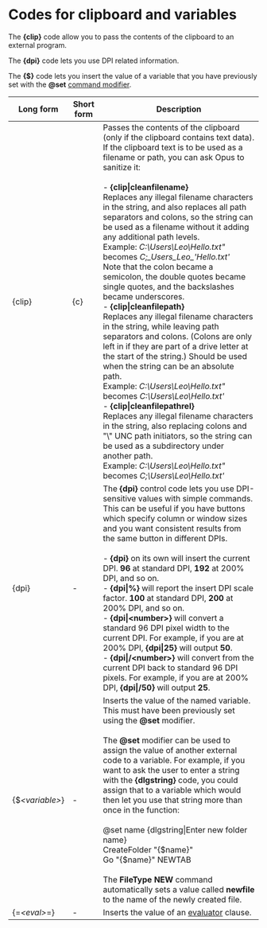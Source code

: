 # Codes for clipboard and variables

The **{clip}** code allow you to pass the contents of the clipboard to an external program.

The **{dpi}** code lets you use DPI related information.

The **{\$}** code lets you insert the value of a variable that you have previously set with the **@set** [command modifier](/Manual/customize/creating_your_own_buttons/command_modifiers.md).

| Long form | Short form | Description |
| --- | --- | --- |
| {clip} | {c} | Passes the contents of the clipboard (only if the clipboard contains text data).  <br />If the clipboard text is to be used as a filename or path, you can ask Opus to sanitize it:<br /><br />- **{clip\\|cleanfilename}**  <br />  Replaces any illegal filename characters in the string, and also replaces all path separators and colons, so the string can be used as a filename without it adding any additional path levels.  <br />  Example: *C:\Users\Leo\\Hello.txt"* becomes *C;\_Users_Leo\_'Hello.txt'*  <br />  Note that the colon became a semicolon, the double quotes became single quotes, and the backslashes became underscores.<br />- **{clip\\|cleanfilepath}**  <br />  Replaces any illegal filename characters in the string, while leaving path separators and colons. (Colons are only left in if they are part of a drive letter at the start of the string.) Should be used when the string can be an absolute path.  <br />  Example: *C:\Users\Leo\\Hello.txt"* becomes *C:\Users\Leo\\Hello.txt'*<br />- **{clip\\|cleanfilepathrel}**  <br />  Replaces any illegal filename characters in the string, also replacing colons and "\\" UNC path initiators, so the string can be used as a subdirectory under another path.  <br />  Example: *C:\Users\Leo\\Hello.txt"* becomes *C;\Users\Leo\\Hello.txt'* |
| {dpi} | - | The **{dpi}** control code lets you use DPI-sensitive values with simple commands. This can be useful if you have buttons which specify column or window sizes and you want consistent results from the same button in different DPIs.<br /><br />- **{dpi}** on its own will insert the current DPI. **96** at standard DPI, **192** at 200% DPI, and so on.<br />- **{dpi\\|%}** will report the insert DPI scale factor. **100** at standard DPI, **200** at 200% DPI, and so on.<br />- **{dpi\\|\<number\>}** will convert a standard 96 DPI pixel width to the current DPI. For example, if you are at 200% DPI, **{dpi\\|25}** will output **50**.<br />- **{dpi\\|/\<number\>}** will convert from the current DPI back to standard 96 DPI pixels. For example, if you are at 200% DPI, **{dpi\\|/50}** will output **25**. |
| {\$*\<variable\>*} | - | Inserts the value of the named variable. This must have been previously set using the **@set** modifier.<br /><br />The **@set** modifier can be used to assign the value of another external code to a variable. For example, if you want to ask the user to enter a string with the **{dlgstring}** code, you could assign that to a variable which would then let you use that string more than once in the function:<br /><br />    @set name {dlgstring\|Enter new folder name}<br />    CreateFolder "{$name}"<br />    Go "{$name}" NEWTAB<br /><br />The **FileType NEW** command automatically sets a value called **newfile** to the name of the newly created file. |
| {=*\<eval\>*=} | - | Inserts the value of an [evaluator](/Manual/evaluator/RAEDME.md) clause. |

